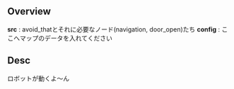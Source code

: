 ## Overview
**src** : avoid_thatとそれに必要なノード(navigation, door_open)たち
**config** : ここへマップのデータを入れてください
## Desc
ロボットが動くよ〜ん
